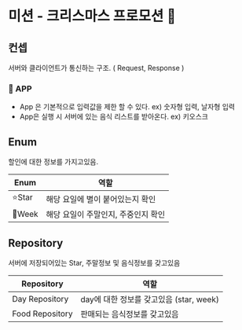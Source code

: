 # 미션 - 크리스마스 프로모션 🌲

## 컨셉

서버와 클라이언트가 통신하는 구조. ( Request, Response )

### 📱 APP

- App 은 기본적으로 입력값을 제한 할 수 있다. ex) 숫자형 입력, 날자형 입력
- App은 실행 시 서버에 있는 음식 리스트를 받아온다. ex) 키오스크

## Enum

할인에 대한 정보를 가지고있음.

| Enum   | 역할                   |
|--------|----------------------|
| ⭐️Star | 해당 요일에 별이 붙어있는지 확인   |
| 📅Week | 해당 요일이 주말인지, 주중인지 확인 |

## Repository

서버에 저장되어있는 Star, 주말정보 및 음식정보를 갖고있음

| Repository      | 역할                            |
|-----------------|-------------------------------|
| Day Repository  | day에 대한 정보를 갖고있음 (star, week) |
| Food Repository | 판매되는 음식정보를 갖고있음               |
